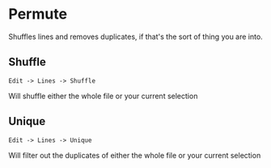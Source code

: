 # Permute

Shuffles lines and removes duplicates, if that's the sort of thing you are into.

## Shuffle
`Edit -> Lines -> Shuffle`

Will shuffle either the whole file or your current selection

## Unique
`Edit -> Lines -> Unique`

Will filter out the duplicates of either the whole file or your current selection
